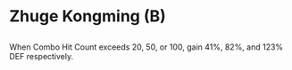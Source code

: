 # Zhuge Kongming (B)

## 

When Combo Hit Count exceeds 20, 50, or 100, gain 41%, 82%, and 123% DEF respectively.